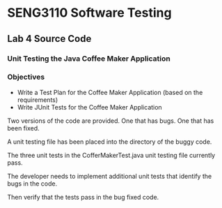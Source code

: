 # SENG3110 Software Testing
## Lab 4 Source Code
### Unit Testing the Java Coffee Maker Application

### Objectives

- Write a Test Plan for the Coffee Maker Application (based on the requirements)
- Write JUnit Tests for the Coffee Maker Application

Two versions of the code are provided.  One that has bugs.  One that has been fixed.

A unit testing file has been placed into the directory of the buggy code.

The three unit tests in the CofferMakerTest.java unit testing file currently pass.

The developer needs to implement additional unit tests that identify the bugs in the code.

Then verify that the tests pass in the bug fixed code.
